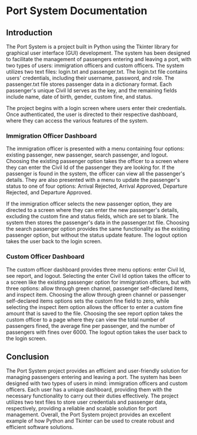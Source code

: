 # Port System Documentation
## Introduction
The Port System is a project built in Python using the Tkinter library for graphical user interface (GUI) development. The system has been designed to facilitate the management of passengers entering and leaving a port, with two types of users: immigration officers and custom officers. The system utilizes two text files: login.txt and passenger.txt. The login.txt file contains users' credentials, including their username, password, and role. The passenger.txt file stores passenger data in a dictionary format. Each passenger's unique Civil Id serves as the key, and the remaining fields include name, date of birth, gender, custom fine, and status.

The project begins with a login screen where users enter their credentials. Once authenticated, the user is directed to their respective dashboard, where they can access the various features of the system.

### Immigration Officer Dashboard
The immigration officer is presented with a menu containing four options: existing passenger, new passenger, search passenger, and logout. Choosing the existing passenger option takes the officer to a screen where they can enter the Civil Id of the passenger they are looking for. If the passenger is found in the system, the officer can view all the passenger's details. They are also presented with a menu to update the passenger's status to one of four options: Arrival Rejected, Arrival Approved, Departure Rejected, and Departure Approved. 

If the immigration officer selects the new passenger option, they are directed to a screen where they can enter the new passenger's details, excluding the custom fine and status fields, which are set to blank. The system then stores the passenger's data in the passenger.txt file. Choosing the search passenger option provides the same functionality as the existing passenger option, but without the status update feature. The logout option takes the user back to the login screen.

### Custom Officer Dashboard
The custom officer dashboard provides three menu options: enter Civil Id, see report, and logout. Selecting the enter Civil Id option takes the officer to a screen like the existing passenger option for immigration officers, but with three options: allow through green channel, passenger self-declared items, and inspect item. Choosing the allow through green channel or passenger self-declared items options sets the custom fine field to zero, while selecting the inspect item option allows the officer to enter a custom fine amount that is saved to the file.
Choosing the see report option takes the custom officer to a page where they can view the total number of passengers fined, the average fine per passenger, and the number of passengers with fines over 6000. The logout option takes the user back to the login screen.

## Conclusion
The Port System project provides an efficient and user-friendly solution for managing passengers entering and leaving a port. The system has been designed with two types of users in mind: immigration officers and custom officers. Each user has a unique dashboard, providing them with the necessary functionality to carry out their duties effectively. The project utilizes two text files to store user credentials and passenger data, respectively, providing a reliable and scalable solution for port management. Overall, the Port System project provides an excellent example of how Python and Tkinter can be used to create robust and efficient software solutions.
